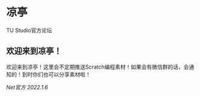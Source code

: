 # 凉亭

TU Studio官方论坛

## 欢迎来到凉亭！

欢迎来到凉亭！这里会不定期推送Scratch编程素材！如果会有微信群的话，会通知的！到时你们也可以分享素材啦！

*Net官方  2022.1.6*
